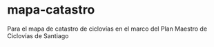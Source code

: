 # mapa-catastro
Para el mapa de catastro de ciclovías en el marco del Plan Maestro de Ciclovías de Santiago
